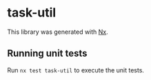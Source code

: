 # task-util

This library was generated with [Nx](https://nx.dev).

## Running unit tests

Run `nx test task-util` to execute the unit tests.
